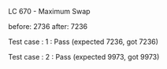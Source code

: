 
LC 670 - Maximum Swap

before: 2736
after: 7236

Test case : 1 : Pass
 (expected 7236, got 7236)

Test case : 2 : Pass
 (expected 9973, got 9973)
